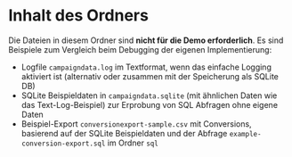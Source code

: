 # Inhalt des Ordners
Die Dateien in diesem Ordner sind **nicht für die Demo erforderlich**. Es sind Beispiele zum Vergleich beim Debugging der eigenen Implementierung: 

- Logfile `campaigndata.log` im Textformat, wenn das einfache Logging aktiviert ist (alternativ oder zusammen mit der Speicherung als SQLite DB)
- SQLite Beispieldaten in `campaigndata.sqlite` (mit ähnlichen Daten wie das Text-Log-Beispiel) zur Erprobung von SQL Abfragen ohne eigene Daten
- Beispiel-Export `conversionexport-sample.csv` mit Conversions, basierend auf der SQLite Beispieldaten und der Abfrage `example-conversion-export.sql` im Ordner `sql`
